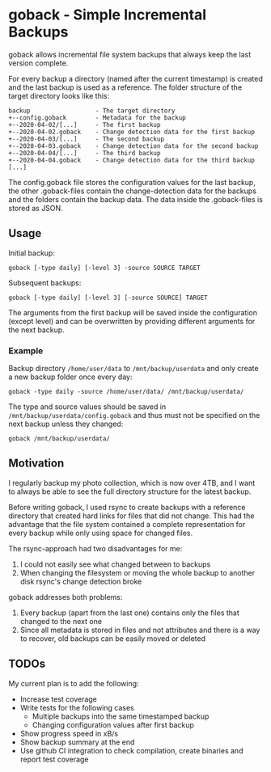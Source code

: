 # goback - Simple Incremental Backups

goback allows incremental file system backups that always keep the last version complete.

For every backup a directory (named after the current timestamp) is created and the last backup is used as a reference. The folder structure
of the target directory looks like this:

    backup                  - The target directory
    +--config.goback        - Metadata for the backup
    +--2020-04-02/[...]     - The first backup
    +--2020-04-02.goback    - Change detection data for the first backup
    +--2020-04-03/[...]     - The second backup
    +--2020-04-03.goback    - Change detection data for the second backup
    +--2020-04-04/[...]     - The third backup
    +--2020-04-04.goback    - Change detection data for the third backup
    [...]

The config.goback file stores the configuration values for the last backup, the other .goback-files contain the change-detection data for the
backups and the folders contain the backup data.
The data inside the .goback-files is stored as JSON.

## Usage

Initial backup:

    goback [-type daily] [-level 3] -source SOURCE TARGET

Subsequent backups:

    goback [-type daily] [-level 3] [-source SOURCE] TARGET

The arguments from the first backup will be saved inside the configuration (except level) and can be overwritten by providing different arguments for the next backup.

### Example

Backup directory `/home/user/data` to `/mnt/backup/userdata` and only create a new backup folder once every day:

    goback -type daily -source /home/user/data/ /mnt/backup/userdata/

The type and source values should be saved in `/mnt/backup/userdata/config.goback` and thus must not be specified on the next backup unless they changed:

    goback /mnt/backup/userdata/

## Motivation

I regularly backup my photo collection, which is now over 4TB, and I want to always be able to see the full directory structure for the latest backup.

Before writing goback, I used rsync to create backups with a reference directory that created hard links for files that did not change.
This had the advantage that the file system contained a complete representation for every backup while only using space for changed files.

The rsync-approach had two disadvantages for me:

 1. I could not easily see what changed between to backups
 2. When changing the filesystem or moving the whole backup to another disk rsync's change detection broke

goback addresses both problems:

 1. Every backup (apart from the last one) contains only the files that changed to the next one
 2. Since all metadata is stored in files and not attributes and there is a way to recover, old backups can be easily moved or deleted

## TODOs

My current plan is to add the following:

- Increase test coverage
- Write tests for the following cases
  - Multiple backups into the same timestamped backup
  - Changing configuration values after first backup
- Show progress speed in xB/s
- Show backup summary at the end
- Use github CI integration to check compilation, create binaries and report test coverage
